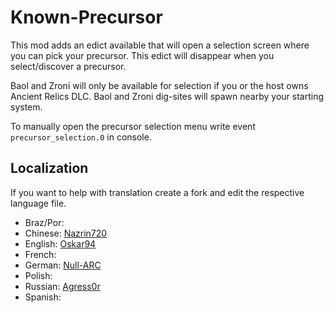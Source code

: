 # Known-Precursor

This mod adds an edict available that will open a selection screen where you can pick your precursor.
This edict will disappear when you select/discover a precursor.

Baol and Zroni will only be available for selection if you or the host owns Ancient Relics DLC.
Baol and Zroni dig-sites will spawn nearby your starting system.

To manually open the precursor selection menu write event `precursor_selection.0` in console.

## Localization
If you want to help with translation create a fork and edit the respective language file.

* Braz/Por: 
* Chinese: [Nazrin720](https://github.com/Nazrin720)
* English: [Oskar94](https://github.com/oskar94) 
* French: 
* German: [Null-ARC](https://github.com/Null-ARC) 
* Polish: 
* Russian: [Agress0r](https://github.com/Agress0r)
* Spanish: 
